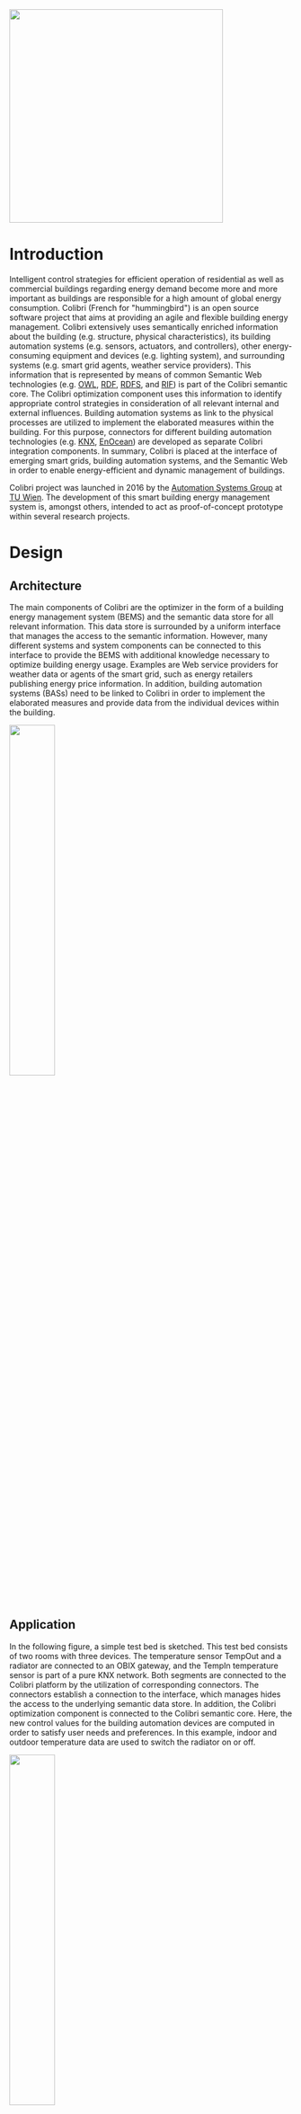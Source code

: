<img width="380px" src='http://www.auto.tuwien.ac.at/~dschachinger/colibri/logo_full.png'/>

# Introduction

Intelligent control strategies for efficient operation of residential as well as commercial buildings regarding energy demand become more and more important as buildings are responsible for a high amount of global energy consumption. Colibri (French for "hummingbird") is an open source software project that aims at providing an agile and flexible building energy management. Colibri extensively uses semantically enriched information about the building (e.g. structure, physical characteristics), its building automation systems (e.g. sensors, actuators, and controllers), other energy-consuming equipment and devices (e.g. lighting system), and surrounding systems (e.g. smart grid agents, weather service providers). This information that is represented by means of common Semantic Web technologies (e.g. [OWL](https://www.w3.org/TR/owl2-overview/), [RDF](https://www.w3.org/RDF/), [RDFS](https://www.w3.org/TR/rdf-schema/), and [RIF](https://www.w3.org/TR/rif-overview/)) is part of the Colibri semantic core. The Colibri optimization component uses this information to identify appropriate control strategies in consideration of all relevant internal and external influences. Building automation systems as link to the physical processes are utilized to implement the elaborated measures within the building. For this purpose, connectors for different building automation technologies (e.g. [KNX](http://www.knx.org/), [EnOcean](https://www.enocean.com/)) are developed as separate Colibri integration components. In summary, Colibri is placed at the interface of emerging smart grids, building automation systems, and the Semantic Web in order to enable energy-efficient and dynamic management of buildings.

Colibri project was launched in 2016 by the [Automation Systems Group](http://www.auto.tuwien.ac.at/) at [TU Wien](http://www.tuwien.ac.at/). The development of this smart building energy management system is, amongst others, intended to act as proof-of-concept prototype within several research projects. 

# Design

## Architecture

The main components of Colibri are the optimizer in the form of a building energy management system (BEMS) and the semantic data store for all relevant information. This data store is surrounded by a uniform interface that manages the access to the semantic information. However, many different systems and system components can be connected to this interface to provide the BEMS with additional knowledge necessary to optimize building energy usage. Examples are Web service providers for weather data or agents of the smart grid, such as energy retailers publishing energy price information. In addition, building automation systems (BASs) need to be linked to Colibri in order to implement the elaborated measures and provide data from the individual devices within the building.

<img width="40%" src='http://www.auto.tuwien.ac.at/~dschachinger/colibri/common_architecture.png'/>

## Application

In the following figure, a simple test bed is sketched. This test bed consists of two rooms with three devices. The temperature sensor TempOut and a radiator are connected to an OBIX gateway, and the TempIn temperature sensor is part of a pure KNX network. Both segments are connected to the Colibri platform by the utilization of corresponding connectors. The connectors establish a connection to the interface, which manages hides the access to the underlying semantic data store. In addition, the Colibri optimization component is connected to the Colibri semantic core. Here, the new control values for the building automation devices are computed in order to satisfy user needs and preferences. In this example, indoor and outdoor temperature data are used to switch the radiator on or off.

<img width="40%" src='http://www.auto.tuwien.ac.at/~dschachinger/colibri/example_application.png'/>

# License

Colibri consists of multiple projects and components that are partly based on existing open source libraries with different licenses. The modified Calimero source code is published under GPLv2 with Classpath Exception. BACnet for Java is open source under GPLv3, and thus the modified source is published under the same license. These subprojects are separately compiled and subsequently linked to the other Colibri subprojects, such as technology connectors, optimization, or semantic core. These Colibri subprojects are published under the [BSD 3-Clause License](http://opensource.org/licenses/BSD-3-Clause).

# Contact

[Daniel Schachinger](https://www.auto.tuwien.ac.at/people/view/Daniel_Schachinger/)
